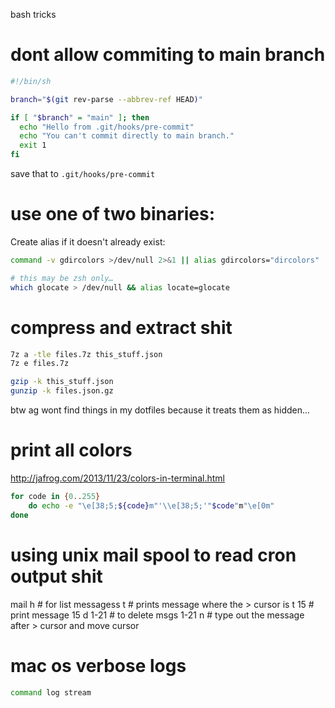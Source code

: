 bash tricks

# dont allow commiting to main branch

```sh
#!/bin/sh

branch="$(git rev-parse --abbrev-ref HEAD)"

if [ "$branch" = "main" ]; then
  echo "Hello from .git/hooks/pre-commit"
  echo "You can't commit directly to main branch."
  exit 1
fi
```

save that to `.git/hooks/pre-commit`


# use one of two binaries:
Create alias if it doesn't already exist:

```sh
command -v gdircolors >/dev/null 2>&1 || alias gdircolors="dircolors"

# this may be zsh only…
which glocate > /dev/null && alias locate=glocate
```

# compress and extract shit

```sh
7z a -tle files.7z this_stuff.json
7z e files.7z

gzip -k this_stuff.json
gunzip -k files.json.gz
```

btw ag wont find things in my dotfiles because it treats them as hidden...


# print all colors
http://jafrog.com/2013/11/23/colors-in-terminal.html

```sh
for code in {0..255}
	do echo -e "\e[38;5;${code}m"'\\e[38;5;'"$code"m"\e[0m"
done
```

# using unix mail spool to read cron output shit

mail
h      # for list messagess
t      # prints message where the > cursor is
t 15   # print message 15
d 1-21 # to delete msgs 1-21
n      # type out the message after > cursor and move cursor


# mac os verbose logs

```sh
command log stream
```